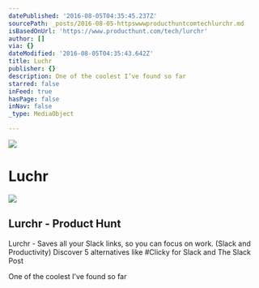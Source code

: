```yaml
---
datePublished: '2016-08-05T04:35:45.237Z'
sourcePath: _posts/2016-08-05-httpswwwproducthuntcomtechlurchr.md
isBasedOnUrl: 'https://www.producthunt.com/tech/lurchr'
author: []
via: {}
dateModified: '2016-08-05T04:35:43.642Z'
title: Luchr
publisher: {}
description: One of the coolest I’ve found so far
starred: false
inFeed: true
hasPage: false
inNav: false
_type: MediaObject

---
```

![](https://the-grid-user-content.s3-us-west-2.amazonaws.com/3bfc0420-0661-4406-b263-2961b4339388.jpg)

# Luchr

<article style=""><img src="https://imgflo.herokuapp.com/graph/vahj1ThiexotieMo/600f7cd6830d37f0519bd6f1bf019162/noop?input=https%3A%2F%2Fph-files.imgix.net%2Fd0e506d4-4c69-4fdc-a11e-069763a6de38%3Fauto%3Dformat%26fit%3Dmax%26h%3D570%26w%3D430" /><h1>Lurchr - Product Hunt</h1><p>Lurchr - Saves all your Slack links, so you can focus on work. (Slack and Productivity) Discover 5 alternatives like #Clicky for Slack and The Slack Post</p></article>

One of the coolest I've found so far